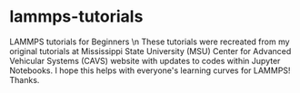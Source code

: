 # lammps-tutorials
LAMMPS tutorials for Beginners \n
These tutorials were recreated from my original tutorials at Mississippi State University (MSU) Center for Advanced Vehicular Systems (CAVS) website with updates to codes within Jupyter Notebooks.  I hope this helps with everyone's learning curves for LAMMPS!  Thanks.
